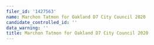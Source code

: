 ```yaml
---
filer_id: '1427563'
name: Marchon Tatmon for Oakland D7 City Council 2020
candidate_controlled_id: ''
data_warning: ''
title: Marchon Tatmon for Oakland D7 City Council 2020
---
```

